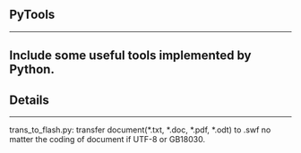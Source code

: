 PyTools
----------------
-----------------
Include some useful tools implemented by Python. 
-----------------------------
Details
----------------------------
----------------------------
trans_to_flash.py: transfer document(*.txt, *.doc, *.pdf, *.odt) to .swf no matter the coding of document if UTF-8 or GB18030.
